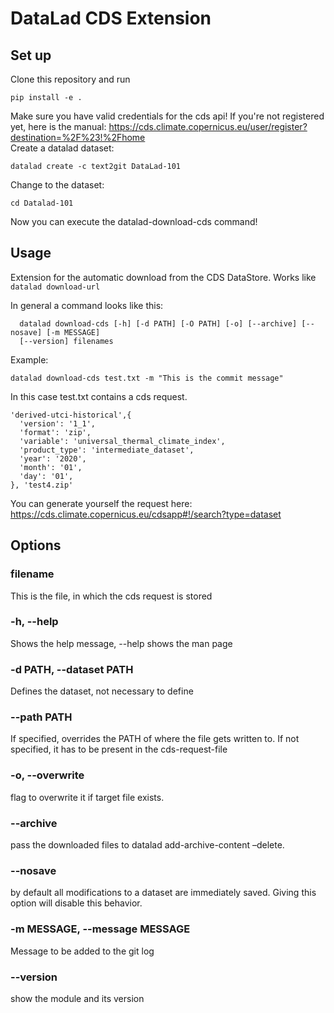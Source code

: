 # DataLad CDS Extension

## Set up
Clone this repository and run

    pip install -e .

Make sure you have valid credentials for the cds api!
If you're not registered yet, here is the manual:
https://cds.climate.copernicus.eu/user/register?destination=%2F%23!%2Fhome \
Create a datalad dataset:

    datalad create -c text2git DataLad-101
Change to the dataset:

    cd Datalad-101

Now you can execute the datalad-download-cds command!

## Usage
Extension for the automatic download from the CDS DataStore.
Works like `datalad download-url`


In general a command looks like this:

      datalad download-cds [-h] [-d PATH] [-O PATH] [-o] [--archive] [--nosave] [-m MESSAGE]
      [--version] filenames

Example:

    datalad download-cds test.txt -m "This is the commit message"

In this case test.txt contains a cds request.

    'derived-utci-historical',{
      'version': '1_1',
      'format': 'zip',
      'variable': 'universal_thermal_climate_index',
      'product_type': 'intermediate_dataset',
      'year': '2020',
      'month': '01',
      'day': '01',
    }, 'test4.zip'
You can generate yourself the request here:
https://cds.climate.copernicus.eu/cdsapp#!/search?type=dataset

## Options

### filename
This is the file, in which the cds request is stored

### -h, --help
Shows the help message, --help shows the man page

### -d PATH, --dataset PATH
Defines the dataset, not necessary to define

### --path PATH
If specified, overrides the PATH of where the file gets written to. If not specified, it has to be present in the cds-request-file

### -o, --overwrite

flag to overwrite it if target file exists.
### --archive
pass the downloaded files to datalad add-archive-content –delete.
### --nosave
by default all modifications to a dataset are immediately saved. Giving this option will disable this behavior.
### -m MESSAGE, --message MESSAGE
Message to be added to the git log
### --version

show the module and its version
